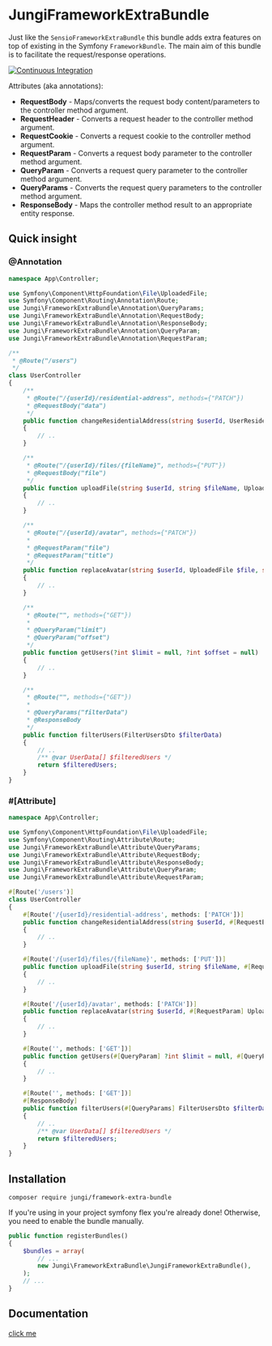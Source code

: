 # JungiFrameworkExtraBundle

Just like the `SensioFrameworkExtraBundle` this bundle adds extra features on top of existing in the Symfony `FrameworkBundle`. The main aim of this bundle is to facilitate the request/response operations.

[![Continuous Integration](https://github.com/piku235/JungiFrameworkExtraBundle/actions/workflows/continuous-integration.yml/badge.svg)](https://github.com/piku235/JungiFrameworkExtraBundle/actions/workflows/continuous-integration.yml)

Attributes (aka annotations):

* **RequestBody** - Maps/converts the request body content/parameters to the controller method argument.
* **RequestHeader** - Converts a request header to the controller method argument.
* **RequestCookie** - Converts a request cookie to the controller method argument.
* **RequestParam** - Converts a request body parameter to the controller method argument.
* **QueryParam** - Converts a request query parameter to the controller method argument.
* **QueryParams** - Converts the request query parameters to the controller method argument.
* **ResponseBody** - Maps the controller method result to an appropriate entity response.

## Quick insight

### @Annotation

```php
namespace App\Controller;

use Symfony\Component\HttpFoundation\File\UploadedFile;
use Symfony\Component\Routing\Annotation\Route;
use Jungi\FrameworkExtraBundle\Annotation\QueryParams;
use Jungi\FrameworkExtraBundle\Annotation\RequestBody;
use Jungi\FrameworkExtraBundle\Annotation\ResponseBody;
use Jungi\FrameworkExtraBundle\Annotation\QueryParam;
use Jungi\FrameworkExtraBundle\Annotation\RequestParam;

/**
 * @Route("/users")
 */
class UserController
{
    /**
     * @Route("/{userId}/residential-address", methods={"PATCH"})
     * @RequestBody("data")
     */
    public function changeResidentialAddress(string $userId, UserResidentialAddressData $data)
    {
        // ..
    }

    /**
     * @Route("/{userId}/files/{fileName}", methods={"PUT"})
     * @RequestBody("file")
     */
    public function uploadFile(string $userId, string $fileName, UploadedFile $file)
    {
        // ..
    }

    /**
     * @Route("/{userId}/avatar", methods={"PATCH"})
     *
     * @RequestParam("file")
     * @RequestParam("title")
     */
    public function replaceAvatar(string $userId, UploadedFile $file, string $title)
    {
        // ..
    }

    /**
     * @Route("", methods={"GET"})
     *
     * @QueryParam("limit")
     * @QueryParam("offset")
     */
    public function getUsers(?int $limit = null, ?int $offset = null)
    {
        // ..
    }

    /**
     * @Route("", methods={"GET"})
     *
     * @QueryParams("filterData")
     * @ResponseBody
     */
    public function filterUsers(FilterUsersDto $filterData)
    {
        // ..
        /** @var UserData[] $filteredUsers */
        return $filteredUsers;
    }
}
```

### #[Attribute]

```php
namespace App\Controller;

use Symfony\Component\HttpFoundation\File\UploadedFile;
use Symfony\Component\Routing\Attribute\Route;
use Jungi\FrameworkExtraBundle\Attribute\QueryParams;
use Jungi\FrameworkExtraBundle\Attribute\RequestBody;
use Jungi\FrameworkExtraBundle\Attribute\ResponseBody;
use Jungi\FrameworkExtraBundle\Attribute\QueryParam;
use Jungi\FrameworkExtraBundle\Attribute\RequestParam;

#[Route('/users')]
class UserController
{
    #[Route('/{userId}/residential-address', methods: ['PATCH'])]
    public function changeResidentialAddress(string $userId, #[RequestBody] UserResidentialAddressData $data)
    {
        // ..
    }

    #[Route('/{userId}/files/{fileName}', methods: ['PUT'])]
    public function uploadFile(string $userId, string $fileName, #[RequestBody] UploadedFile $file)
    {
        // ..
    }

    #[Route('/{userId}/avatar', methods: ['PATCH'])]
    public function replaceAvatar(string $userId, #[RequestParam] UploadedFile $file,  #[RequestParam] string $title)
    {
        // ..
    }

    #[Route('', methods: ['GET'])]
    public function getUsers(#[QueryParam] ?int $limit = null, #[QueryParam] ?int $offset = null)
    {
        // ..
    }

    #[Route('', methods: ['GET'])]
    #[ResponseBody]
    public function filterUsers(#[QueryParams] FilterUsersDto $filterData)
    {
        // ..
        /** @var UserData[] $filteredUsers */
        return $filteredUsers;
    }
}
```

## Installation

```text
composer require jungi/framework-extra-bundle
```

If you're using in your project symfony flex you're already done! Otherwise, you need to enable the bundle manually.

```php
public function registerBundles()
{
    $bundles = array(
        // ...
        new Jungi\FrameworkExtraBundle\JungiFrameworkExtraBundle(),
    );
    // ...
}
```

## Documentation

[click me](https://piku235.gitbook.io/jungiframeworkextrabundle)

